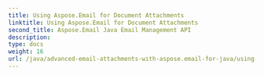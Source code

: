 ```yaml
---
title: Using Aspose.Email for Document Attachments
linktitle: Using Aspose.Email for Document Attachments
second_title: Aspose.Email Java Email Management API
description: 
type: docs
weight: 16
url: /java/advanced-email-attachments-with-aspose.email-for-java/using-aspose-email-for-document-attachments/
---
```

